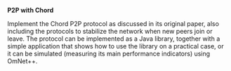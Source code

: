 **P2P with Chord**

Implement the Chord P2P protocol as discussed in its original paper, also including the protocols to stabilize the network when new peers join or leave.
The protocol can be implemented as a Java library, together with a simple application that shows how to use the library on a practical case, or it can be simulated (measuring its main performance indicators) using OmNet++.
